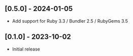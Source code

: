 ## [0.5.0] - 2024-01-05

- Add support for Ruby 3.3 / Bundler 2.5 / RubyGems 3.5

## [0.1.0] - 2023-10-02

- Initial release
